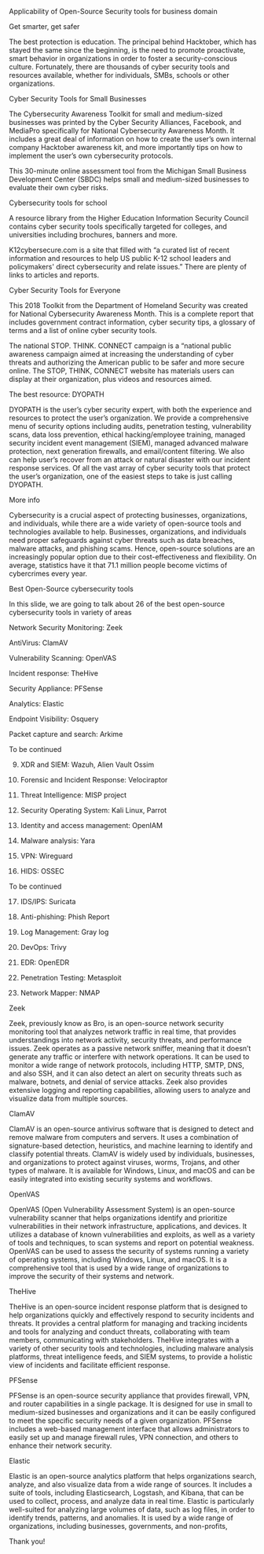 Applicability of Open-Source Security tools for business domain


Get smarter, get safer

The best protection is education. The principal behind
Hacktober, which has stayed the same since the beginning,
is the need to promote proactivate, smart behavior in
organizations in order to foster a security-conscious culture.
Fortunately, there are thousands of cyber security tools and
resources available, whether for individuals, SMBs, schools
or other organizations.




Cyber Security Tools for Small Businesses

The Cybersecurity Awareness
Toolkit for small and medium-sized
businesses was printed by the
Cyber Security Alliances,
Facebook, and MediaPro
specifically for National
Cybersecurity Awareness Month. It
includes a great deal of information
on how to create the user’s own
internal company Hacktober
awareness kit, and more
importantly tips on how to
implement the user’s own
cybersecurity protocols.

This 30-minute online assessment
tool from the Michigan Small
Business Development Center
(SBDC) helps small and
medium-sized businesses to
evaluate their own cyber risks.

Cybersecurity tools for school

A resource library from the Higher
Education Information Security
Council contains cyber security
tools specifically targeted for
colleges, and universities including
brochures, banners and more.

K12cybersecure.com is a site that
filled with “a curated list of recent
information and resources to help
US public K-12 school leaders and
policymakers' direct cybersecurity
and relate issues.” There are plenty
of links to articles and reports.

Cyber Security Tools for
Everyone

This 2018 Toolkit from the
Department of Homeland Security
was created for National
Cybersecurity Awareness Month.
This is a complete report that
includes government contract
information, cyber security tips, a
glossary of terms and a list of
online cyber security tools.

The national STOP. THINK.
CONNECT campaign is a “national
public awareness campaign aimed
at increasing the understanding of
cyber threats and authorizing the
American public to be safer and
more secure online. The STOP,
THINK, CONNECT website has
materials users can display at their
organization, plus videos and
resources aimed.

The best resource: DYOPATH

DYOPATH is the user’s cyber security
expert, with both the experience and
resources to protect the user’s
organization. We provide a
comprehensive menu of security
options including audits, penetration
testing, vulnerability scans, data loss
prevention, ethical hacking/employee
training, managed security incident
event management (SIEM), managed
advanced malware protection, next
generation firewalls, and email/content
filtering. We also can help user’s
recover from an attack or natural
disaster with our incident response
services. Of all the vast array of cyber
security tools that protect the user’s
organization, one of the easiest steps to
take is just calling DYOPATH.

More info

Cybersecurity is a crucial aspect of protecting businesses,
organizations, and individuals, while there are a wide variety
of open-source tools and technologies available to help.
Businesses, organizations, and individuals need proper
safeguards against cyber threats such as data breaches,
malware attacks, and phishing scams. Hence, open-source
solutions are an increasingly popular option due to their
cost-effectiveness and flexibility. On average, statistics have
it that 71.1 million people become victims of cybercrimes
every year.

Best Open-Source cybersecurity
tools

In this slide, we are going to talk about 26 of the best
open-source cybersecurity tools in variety of areas

Network Security Monitoring: Zeek

AntiVirus: ClamAV

Vulnerability Scanning: OpenVAS

Incident response: TheHive

Security Appliance: PFSense

Analytics: Elastic

Endpoint Visibility: Osquery

Packet capture and search: Arkime


To be continued

9. XDR and SIEM: Wazuh, Alien Vault Ossim

10. Forensic and Incident Response: Velociraptor

11. Threat Intelligence: MISP project

12. Security Operating System: Kali Linux, Parrot

13. Identity and access management: OpenIAM

14. Malware analysis: Yara

15. VPN: Wireguard

16. HIDS: OSSEC



To be continued

17. IDS/IPS: Suricata

18. Anti-phishing: Phish Report

19. Log Management: Gray log

20. DevOps: Trivy

21. EDR: OpenEDR

22. Penetration Testing: Metasploit

23. Network Mapper: NMAP



Zeek

Zeek, previously know as Bro, is an open-source
network security monitoring tool that analyzes network
traffic in real time, that provides understandings into
network activity, security threats, and performance
issues. Zeek operates as a passive network sniffer,
meaning that it doesn’t generate any traffic or interfere
with network operations. It can be used to monitor a wide
range of network protocols, including HTTP, SMTP,
DNS, and also SSH, and it can also detect an alert on
security threats such as malware, botnets, and denial of
service attacks. Zeek also provides extensive logging
and reporting capabilities, allowing users to analyze and
visualize data from multiple sources.


ClamAV

ClamAV is an open-source antivirus
software that is designed to detect and
remove malware from computers and
servers. It uses a combination of
signature-based detection, heuristics,
and machine learning to identify and
classify potential threats. ClamAV is
widely used by individuals, businesses,
and organizations to protect against
viruses, worms, Trojans, and other
types of malware. It is available for
Windows, Linux, and macOS and can
be easily integrated into existing
security systems and workflows.

OpenVAS

OpenVAS (Open Vulnerability
Assessment System) is an open-source
vulnerability scanner that helps
organizations identify and prioritize
vulnerabilities in their network
infrastructure, applications, and
devices. It utilizes a database of known
vulnerabilities and exploits, as well as a
variety of tools and techniques, to scan
systems and report on potential
weakness. OpenVAS can be used to
assess the security of systems running
a variety of operating systems,
including Windows, Linux, and macOS.
It is a comprehensive tool that is used
by a wide range of organizations to
improve the security of their systems
and network.

TheHive

TheHive is an open-source incident
response platform that is designed to
help organizations quickly and
effectively respond to security incidents
and threats. It provides a central
platform for managing and tracking
incidents and tools for analyzing and
conduct threats, collaborating with team
members, communicating with
stakeholders. TheHive integrates with a
variety of other security tools and
technologies, including malware
analysis platforms, threat intelligence
feeds, and SIEM systems, to provide a
holistic view of incidents and facilitate
efficient response.



PFSense

PFSense is an open-source security
appliance that provides firewall, VPN,
and router capabilities in a single
package. It is designed for use in small
to medium-sized businesses and
organizations and it can be easily
configured to meet the specific security
needs of a given organization.
PFSense includes a web-based
management interface that allows
administrators to easily set up and
manage firewall rules, VPN connection,
and others to enhance their network
security.

Elastic

Elastic is an open-source analytics
platform that helps organizations
search, analyze, and also visualize data
from a wide range of sources. It
includes a suite of tools, including
Elasticsearch, Logstash, and Kibana,
that can be used to collect, process,
and analyze data in real time. Elastic is
particularly well-suited for analyzing
large volumes of data, such as log files,
in order to identify trends, patterns, and
anomalies. It is used by a wide range of
organizations, including businesses,
governments, and non-profits,

Thank you!
